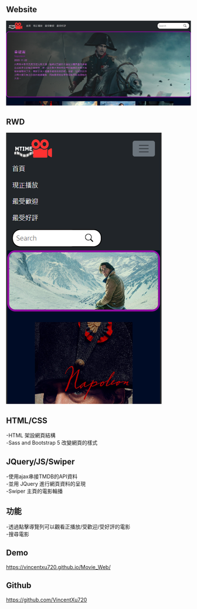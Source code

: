 ## Website
![image](https://github.com/VincentXu720/Movie_Web/blob/main/projectImg/Movie.png)

## RWD
![image](https://github.com/VincentXu720/Movie_Web/blob/main/projectImg/movie_RWD.png)

## HTML/CSS
-HTML 架設網頁結構<br>
-Sass and Bootstrap 5 改變網頁的樣式<br>

## JQuery/JS/Swiper
-使用ajax串接TMDB的API資料<br>
-並用 JQuery 進行網頁資料的呈現<br>
-Swiper 主頁的電影輪播

## 功能
-透過點擊導覽列可以觀看正播放/受歡迎/受好評的電影<br>
-搜尋電影

## Demo
https://vincentxu720.github.io/Movie_Web/

## Github
https://github.com/VincentXu720
